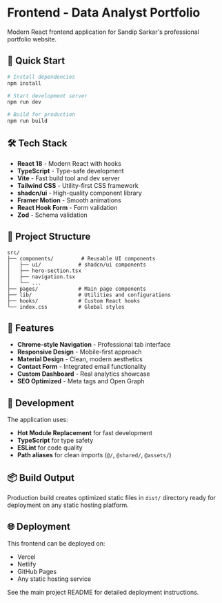 # Frontend - Data Analyst Portfolio

Modern React frontend application for Sandip Sarkar's professional portfolio website.

## 🚀 Quick Start

```bash
# Install dependencies
npm install

# Start development server
npm run dev

# Build for production
npm run build
```

## 🛠️ Tech Stack

- **React 18** - Modern React with hooks
- **TypeScript** - Type-safe development
- **Vite** - Fast build tool and dev server
- **Tailwind CSS** - Utility-first CSS framework
- **shadcn/ui** - High-quality component library
- **Framer Motion** - Smooth animations
- **React Hook Form** - Form validation
- **Zod** - Schema validation

## 📁 Project Structure

```
src/
├── components/         # Reusable UI components
│   ├── ui/            # shadcn/ui components
│   ├── hero-section.tsx
│   ├── navigation.tsx
│   └── ...
├── pages/             # Main page components
├── lib/               # Utilities and configurations
├── hooks/             # Custom React hooks
└── index.css          # Global styles
```

## 🎨 Features

- **Chrome-style Navigation** - Professional tab interface
- **Responsive Design** - Mobile-first approach
- **Material Design** - Clean, modern aesthetics
- **Contact Form** - Integrated email functionality
- **Custom Dashboard** - Real analytics showcase
- **SEO Optimized** - Meta tags and Open Graph

## 🔧 Development

The application uses:
- **Hot Module Replacement** for fast development
- **TypeScript** for type safety
- **ESLint** for code quality
- **Path aliases** for clean imports (`@/`, `@shared/`, `@assets/`)

## 📦 Build Output

Production build creates optimized static files in `dist/` directory ready for deployment on any static hosting platform.

## 🌐 Deployment

This frontend can be deployed on:
- Vercel
- Netlify
- GitHub Pages
- Any static hosting service

See the main project README for detailed deployment instructions.